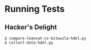 # Running Tests

## Hacker's Delight

```
$ compare-leansat-vs-bitwuzla-hdel.py
$ collect-data-hdel.py

```
